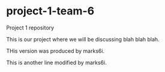 # project-1-team-6
Project 1 repository

This is our project where we will be discussing blah blah blah.

THis version was produced by marks6i.

This is another line modified by marks6i.
